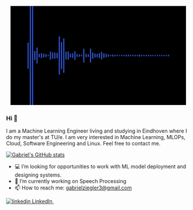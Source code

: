 <div align='center'>
  <img src="audio-signal.gif">
</div>

### Hi 👋

I am a Machine Learning Engineer living and studying in Eindhoven where I do my master's at TU/e.
I am very interested in Machine Learning, MLOPs, Cloud, Software Engineering and Linux.
Feel free to contact me. 

<!--
**gabrielziegler3/gabrielziegler3** is a ✨ _special_ ✨ repository because its `README.md` (this file) appears on your GitHub profile.

Here are some ideas to get you started:

- 🌱 I’m currently learning ...
- 🤔 I’m looking for help with growing Machine Learning and Linux customization projects
- 💬 Ask me about ...
- 😄 Pronouns: ...
- ⚡ Fun fact: ... 💻
-->
[![Gabriel's GitHub stats](https://github-readme-stats.vercel.app/api?username=gabrielziegler3&theme=tokyonight)](https://github.com/anuraghazra/github-readme-stats)

- 💻 I’m looking for opportunities to work with ML model deployment and designing systems.
- 🔭 I’m currently working on Speech Processing
- 📫 How to reach me: gabrielziegler3@gmail.com

<p>
  <a href="https://www.linkedin.com/in/gabrielziegler" rel="nofollow noreferrer">
    <img src="https://i.stack.imgur.com/gVE0j.png" alt="linkedin"> LinkedIn
  </a> &nbsp; 
</p>
